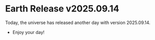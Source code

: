 # Earth Release v2025.09.14
Today, the universe has released another day with version 2025.09.14.
- Enjoy your day!
